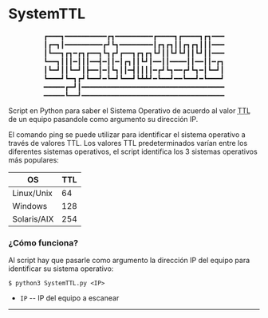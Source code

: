 # SystemTTL

<p align="center">
┏━━━┓━━━━━━━━━━┏┓━━━━━━━━━┏━━━━┓┏━━━━┓┏┓━━━
┃┏━┓┃━━━━━━━━━┏┛┗┓━━━━━━━━┃┏┓┏┓┃┃┏┓┏┓┃┃┃━━━
┃┗━━┓┏┓━┏┓┏━━┓┗┓┏┛┏━━┓┏┓┏┓┗┛┃┃┗┛┗┛┃┃┗┛┃┃━━━
┗━━┓┃┃┃━┃┃┃━━┫━┃┃━┃┏┓┃┃┗┛┃━━┃┃━━━━┃┃━━┃┃━┏┓
┃┗━┛┃┃┗━┛┃┣━━┃━┃┗┓┃┃━┫┃┃┃┃━┏┛┗┓━━┏┛┗┓━┃┗━┛┃
┗━━━┛┗━┓┏┛┗━━┛━┗━┛┗━━┛┗┻┻┛━┗━━┛━━┗━━┛━┗━━━┛
━━━━━┏━┛┃━━━━━━━━━━━━━━━━━━━━━━━━━━━━━━━━━━
━━━━━┗━━┛━━━━━━━━━━━━━━━━━━━━━━━━━━━━━━━━━━
</p>

Script en Python para saber el Sistema Operativo de acuerdo al valor <abbr title="Time To Live">TTL</abbr> de un equipo pasandole como argumento su dirección IP.

El comando ping se puede utilizar para identificar el sistema operativo a través de valores TTL. Los valores TTL predeterminados varían entre los diferentes sistemas operativos, el script identifica los 3 sistemas operativos más populares:

| OS  | TTL  |
| ------------ | ------------ |
| Linux/Unix  | 64 |
| Windows  | 128 |
| Solaris/AIX  | 254 |

### ¿Cómo funciona?

Al script hay que pasarle como argumento la dirección IP del equipo para identificar su sistema operativo:

```shell
$ python3 SystemTTL.py <IP>
```

* `IP` -- IP del equipo a escanear

------------
